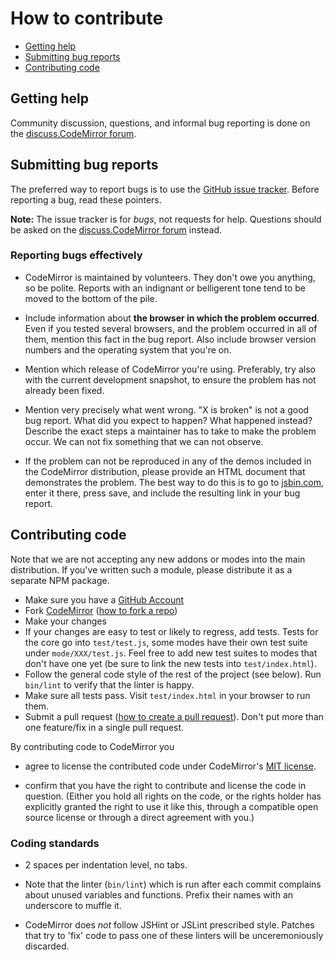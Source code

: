 # How to contribute

-   [Getting help](#getting-help)
-   [Submitting bug reports](#submitting-bug-reports)
-   [Contributing code](#contributing-code)

## Getting help

Community discussion, questions, and informal bug reporting is done on the
[discuss.CodeMirror forum](http://discuss.codemirror.net).

## Submitting bug reports

The preferred way to report bugs is to use the
[GitHub issue tracker](http://github.com/codemirror/CodeMirror/issues). Before
reporting a bug, read these pointers.

**Note:** The issue tracker is for _bugs_, not requests for help. Questions
should be asked on the
[discuss.CodeMirror forum](http://discuss.codemirror.net) instead.

### Reporting bugs effectively

-   CodeMirror is maintained by volunteers. They don't owe you anything, so be
    polite. Reports with an indignant or belligerent tone tend to be moved to the
    bottom of the pile.

-   Include information about **the browser in which the problem occurred**. Even
    if you tested several browsers, and the problem occurred in all of them,
    mention this fact in the bug report. Also include browser version numbers and
    the operating system that you're on.

-   Mention which release of CodeMirror you're using. Preferably, try also with
    the current development snapshot, to ensure the problem has not already been
    fixed.

-   Mention very precisely what went wrong. "X is broken" is not a good bug
    report. What did you expect to happen? What happened instead? Describe the
    exact steps a maintainer has to take to make the problem occur. We can not
    fix something that we can not observe.

-   If the problem can not be reproduced in any of the demos included in the
    CodeMirror distribution, please provide an HTML document that demonstrates
    the problem. The best way to do this is to go to
    [jsbin.com](http://jsbin.com/ihunin/edit), enter it there, press save, and
    include the resulting link in your bug report.

## Contributing code

Note that we are not accepting any new addons or modes into the main
distribution. If you've written such a module, please distribute it as
a separate NPM package.

-   Make sure you have a [GitHub Account](https://github.com/signup/free)
-   Fork [CodeMirror](https://github.com/codemirror/CodeMirror/)
    ([how to fork a repo](https://help.github.com/articles/fork-a-repo))
-   Make your changes
-   If your changes are easy to test or likely to regress, add tests.
    Tests for the core go into `test/test.js`, some modes have their own
    test suite under `mode/XXX/test.js`. Feel free to add new test
    suites to modes that don't have one yet (be sure to link the new
    tests into `test/index.html`).
-   Follow the general code style of the rest of the project (see
    below). Run `bin/lint` to verify that the linter is happy.
-   Make sure all tests pass. Visit `test/index.html` in your browser to
    run them.
-   Submit a pull request
    ([how to create a pull request](https://help.github.com/articles/fork-a-repo)).
    Don't put more than one feature/fix in a single pull request.

By contributing code to CodeMirror you

-   agree to license the contributed code under CodeMirror's [MIT
    license](https://codemirror.net/LICENSE).

-   confirm that you have the right to contribute and license the code
    in question. (Either you hold all rights on the code, or the rights
    holder has explicitly granted the right to use it like this,
    through a compatible open source license or through a direct
    agreement with you.)

### Coding standards

-   2 spaces per indentation level, no tabs.

-   Note that the linter (`bin/lint`) which is run after each commit
    complains about unused variables and functions. Prefix their names
    with an underscore to muffle it.

-   CodeMirror does _not_ follow JSHint or JSLint prescribed style.
    Patches that try to 'fix' code to pass one of these linters will be
    unceremoniously discarded.
